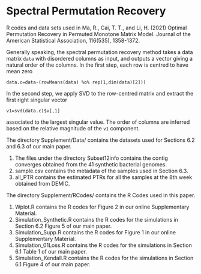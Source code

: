 # Spectral Permutation Recovery
R codes and data sets used in Ma, R., Cai, T. T., and Li, H. (2021) Optimal Permutation Recovery in Permuted Monotone Matrix Model.  Journal of the American Statistical Association, 116(535), 1358-1372.


Generally speaking, the spectral permutation recovery method takes a data matrix
`data`
with disordered columns as input, and outputs a vector giving a natural order of the columns. In the first step, each row is centred to have mean zero

`data.c=data-(rowMeans(data) %o% rep(1,dim(data)[2]))`

In the second step, we apply SVD to the row-centred matrix and extract the first right singular vector 

`v1=svd(data.c)$v[,1]` 

associated to the largest singular value. The order of columns are inferred based on the relative magnitude of the `v1` component.


The directory Supplement/Data/ contains the datasets used for Sections 6.2 and 6.3 of our main paper.
1. The files under the directory Subset12info contains the contig converges obtained from the 41 synthetic bacterial genomes. 
2. sample.csv contains the metadata of the samples used in Section 6.3.
3. all_PTR contains the estimated PTRs for all the samples at the 8th week obtained from DEMIC.


The directory Supplement/RCodes/ contains the R Codes used in this paper.
1. Wplot.R contains the R codes for Figure 2 in our online Supplementary Material.
2. Simulation_Synthetic.R contains the R codes for the simulations in Section 6.2 Figure 5 of our main paper.
3. Simulation_Supp.R contains the R codes for Figure 1 in our online Supplementary Material.
4. Simulation_01Loss.R contains the R codes for the simulations in Section 6.1 Table 1 of our main paper.
5. Simulation_Kendall.R contains the R codes for the simulations in Section 6.1 Figure 4 of our main paper.
